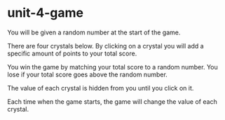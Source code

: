# unit-4-game

You will be given a random number at the start of the game.

There are four crystals below. By clicking on a crystal you will add a specific amount of points to your total score.

You win the game by matching your total score to a random number. You lose if your total score goes above the random number.

The value of each crystal is hidden from you until you click on it.

Each time when the game starts, the game will change the value of each crystal.
